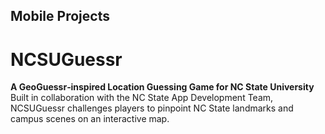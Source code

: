 ## Mobile Projects
# NCSUGuessr
**A GeoGuessr‑inspired Location Guessing Game for NC State University**  
Built in collaboration with the NC State App Development Team, NCSUGuessr challenges players to pinpoint NC State landmarks and campus scenes on an interactive map.

